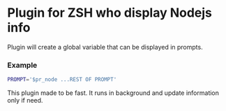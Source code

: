 # Plugin for ZSH who display Nodejs info

Plugin will create a global variable that can be displayed in prompts. 

### Example

```sh
PROMPT='$pr_node ...REST OF PROMPT'
```

This plugin made to be fast. It runs in background and update information only if need.